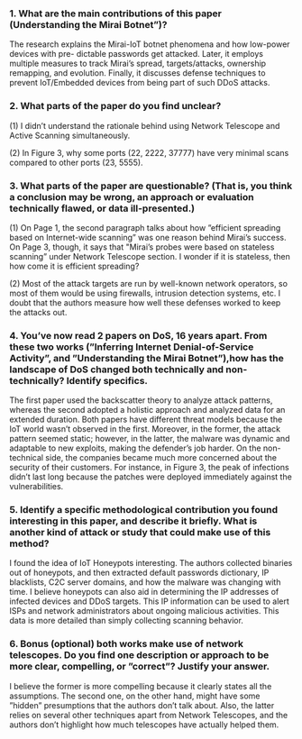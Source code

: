 ### 1. What are the main contributions of this paper (Understanding the Mirai Botnet”)?

The research explains the Mirai-IoT botnet phenomena and how low-power devices with pre-
dictable passwords get attacked. Later, it employs multiple measures to track Mirai’s spread, targets/attacks, ownership remapping, and evolution. Finally, it discusses defense techniques to prevent IoT/Embedded devices from being part of such DDoS attacks.

### 2. What parts of the paper do you find unclear?

(1) I didn’t understand the rationale behind using Network Telescope and Active Scanning
simultaneously.

(2) In Figure 3, why some ports (22, 2222, 37777) have very minimal scans compared to
other ports (23, 5555).

### 3. What parts of the paper are questionable? (That is, you think a conclusion may be wrong, an approach or evaluation technically flawed, or data ill-presented.)

(1) On Page 1, the second paragraph talks about how ”efficient spreading based on Internet-wide scanning” was one reason behind Mirai’s success. On Page 3, though, it says that "Mirai’s probes were based on stateless scanning” under Network Telescope section. I wonder if it is stateless, then how come it is efficient spreading?

(2) Most of the attack targets are run by well-known network operators, so most of them
would be using firewalls, intrusion detection systems, etc. I doubt that the authors
measure how well these defenses worked to keep the attacks out.

### 4. You’ve now read 2 papers on DoS, 16 years apart. From these two works (”Inferring Internet Denial-of-Service Activity”, and ”Understanding the Mirai Botnet”),how has the landscape of DoS changed both technically and non-technically? Identify specifics.

The first paper used the backscatter theory to analyze attack patterns, whereas the second adopted a holistic approach and analyzed data for an extended duration. Both papers have different threat models because the IoT world wasn’t observed in the first. Moreover, in the former, the attack pattern seemed static; however, in the latter, the malware was dynamic and adaptable to new exploits, making the defender’s job harder. On the non-technical side, the companies became much more concerned about the security of their customers. For instance, in Figure 3, the peak of infections didn’t last long because the patches were deployed immediately against the vulnerabilities.

### 5. Identify a specific methodological contribution you found interesting in this paper, and describe it briefly. What is another kind of attack or study that could make use of this method?

I found the idea of IoT Honeypots interesting. The authors collected binaries out of honeypots, and then extracted default passwords dictionary, IP blacklists, C2C server domains, and how the malware was changing with time.
I believe honeypots can also aid in determining the IP addresses of infected devices and DDoS targets. This IP information can be used to alert ISPs and network administrators about ongoing malicious activities. This data is more detailed than simply collecting scanning behavior.

### 6. Bonus (optional) both works make use of network telescopes. Do you find one description or approach to be more clear, compelling, or ”correct”? Justify your answer.

I believe the former is more compelling because it clearly states all the assumptions. The second one, on the other hand, might have some ”hidden” presumptions that the authors don’t talk about. Also, the latter relies on several other techniques apart from Network Telescopes, and the authors don’t highlight how much telescopes have actually helped them.
